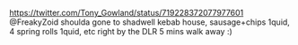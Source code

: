 https://twitter.com/Tony_Gowland/status/719228372077977601 @FreakyZoid shoulda gone to shadwell kebab house, sausage+chips 1quid, 4 spring rolls 1quid, etc right by the DLR 5 mins walk away :)